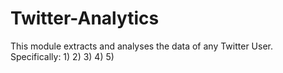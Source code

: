 # Twitter-Analytics

This module extracts and analyses the data of any Twitter User. Specifically:
1)
2)
3)
4)
5)
